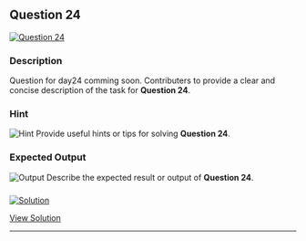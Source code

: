 


## Question 24
<a href="https://github.com/alishgosai/Javascript-Exercise-and-Solutions/blob/master/questions/Question24.md" target="_blank">
  <img src="https://img.shields.io/badge/Question-24-purple?style=for-the-badge&logoSize=60" alt="Question 24">
</a>

### **Description**
Question for day24 comming soon.
Contributers to provide a clear and concise description of the task for **Question 24**.

### **Hint**
![Hint](https://img.shields.io/badge/Hint:-blue)
Provide useful hints or tips for solving **Question 24**.

### **Expected Output**
![Output](https://img.shields.io/badge/Output:-blue)
Describe the expected result or output of **Question 24**.

### <a href="https://github.com/alishgosai/Javascript-Exercise-and-Solutions/blob/master/solutions/Solution24.js" target="_blank">
  <img src="https://img.shields.io/badge/Solution-1f8e00?style=for-the-badge&logo=solution&logoColor=white" alt="Solution">
</a>

<a href="https://github.com/alishgosai/Javascript-Exercise-and-Solutions/blob/master/solutions/Solution24.js" target="_blank">View Solution</a>

---

